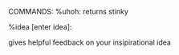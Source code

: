 COMMANDS:
%uhoh:
returns stinky

%idea [enter idea]:

gives helpful feedback on your insipirational idea
